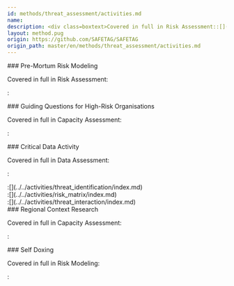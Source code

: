 ```yaml
---
id: methods/threat_assessment/activities.md
name: 
description: <div class=boxtext>Covered in full in Risk Assessment::[](../../activities/pre_mortum_risk_assessment_activity/approach.md)</div><div...
layout: method.pug
origin: https://github.com/SAFETAG/SAFETAG
origin_path: master/en/methods/threat_assessment/activities.md
---
```


<div class="boxtext">
### Pre-Mortum Risk Modeling

Covered in full in Risk Assessment:

:[](../../activities/pre_mortum_risk_assessment_activity/approach.md)
</div>

<div class="boxtext">
### Guiding Questions for High-Risk Organisations

Covered in full in Capacity Assessment:

:[](../../activities/interviews_highrisk/approach.md)
</div>

<div class="boxtext">
### Critical Data Activity

Covered in full in Data Assessment:

:[](../../activities/sensitive_data/approach.md)
</div>

<div class="boxtext">
:[](../../activities/threat_identification/index.md)
</div>

<div class="boxtext">
:[](../../activities/risk_matrix/index.md)
</div>

<div class="boxtext">
:[](../../activities/threat_interaction/index.md)
</div>

<div class="boxtext">
### Regional Context Research

Covered in full in Capacity Assessment:

:[](../../activities/regional_context_research/approach.md)
</div>

<div class="boxtext">
### Self Doxing

Covered in full in Risk Modeling:

:[](../../activities/self_doxing/approach.md)
</div>


